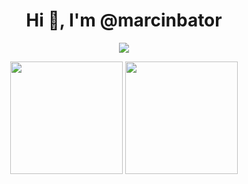 <h1 align="center">Hi 👋, I'm @marcinbator</h1>

<p align="center">
  <a href="https://skillicons.dev">
    <img src="https://skillicons.dev/icons?i=java,spring,next" />
  </a>
</p>

<p align="center">
  <img height="180em" src="https://github-readme-stats.vercel.app/api?username=marcinbator&theme=noctis_minimus&show_icons=true" />
 <img height="180em" src="https://github-readme-stats.vercel.app/api/top-langs/?username=marcinbator&theme=noctis_minimus&layout=compact" /> 
</p>
